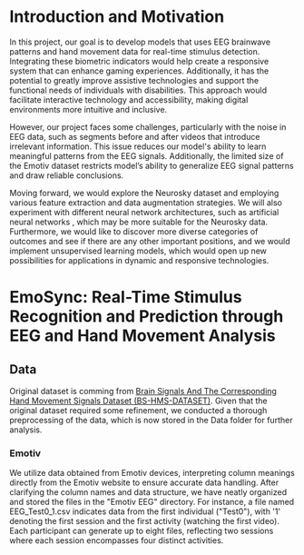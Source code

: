 # Introduction and Motivation

In this project, our goal is to develop models that uses EEG brainwave patterns and hand movement data for real-time stimulus detection. Integrating these biometric indicators would help create a responsive system that can enhance gaming experiences. Additionally, it has the potential to greatly improve assistive technologies and support the functional needs of individuals with disabilities. This approach would facilitate interactive technology and accessibility, making digital environments more intuitive and inclusive.

However, our project faces some challenges, particularly with the noise in EEG data, such as segments before and after videos that introduce irrelevant information. This issue reduces our model's ability to learn meaningful patterns from the EEG signals. Additionally, the limited size of the Emotiv dataset restricts model’s ability to generalize EEG signal patterns and draw reliable conclusions.

Moving forward, we would explore the Neurosky dataset and employing various feature extraction and data augmentation strategies. We will also experiment with different neural network architectures, such as artificial neural networks , which may be more suitable for the Neurosky data. Furthermore, we would like to discover more diverse categories of outcomes and see if there are any other important positions, and we would implement unsupervised learning models, which would open up new possibilities for applications in dynamic and responsive technologies.

# EmoSync: Real-Time Stimulus Recognition and Prediction through EEG and Hand Movement Analysis

## Data
Original dataset is comming from [Brain Signals And The Corresponding Hand Movement Signals Dataset (BS-HMS-DATASET)](https://ieee-dataport.org/open-access/brain-signals-and-corresponding-hand-movement-signals-dataset-bs-hms-dataset). Given that the original dataset required some refinement, we conducted a thorough preprocessing of the data, which is now stored in the Data folder for further analysis.

  ### Emotiv
  We utilize data obtained from Emotiv devices, interpreting column meanings directly from the Emotiv website to ensure accurate data handling. After clarifying the column names and data structure, we have neatly organized and stored the files in the "Emotiv EEG" directory. For instance, a file named EEG_Test0_1.csv indicates data from the first individual ("Test0"), with '1' denoting the first session and the first activity (watching the first video). Each participant can generate up to eight files, reflecting two sessions where each session encompasses four distinct activities.
